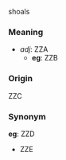 shoals
### Meaning
+ _adj_: ZZA
    + __eg__: ZZB

### Origin

ZZC

### Synonym

__eg__: ZZD

+ ZZE


